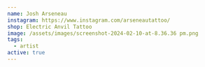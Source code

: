 ```yaml
---
name: Josh Arseneau
instagram: https://www.instagram.com/arseneautattoo/
shop: Electric Anvil Tattoo
image: /assets/images/screenshot-2024-02-10-at-8.36.36 pm.png
tags:
  - artist
active: true
---
```

